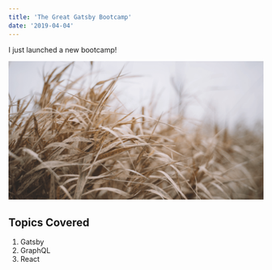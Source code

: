 ```yaml
---
title: 'The Great Gatsby Bootcamp'
date: '2019-04-04'
---
```


I just launched a new bootcamp!

<!-- adding image -->

![Grass](./grass.png)

## Topics Covered

1. Gatsby
2. GraphQL
3. React
